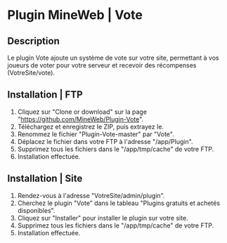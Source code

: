 # Plugin MineWeb | Vote

## Description
Le plugin Vote ajoute un système de vote sur votre site, permettant à vos joueurs de voter pour votre serveur et recevoir des récompenses (VotreSite/vote).

## Installation | FTP
1. Cliquez sur "Clone or download" sur la page "https://github.com/MineWeb/Plugin-Vote".
2. Téléchargez et enregistrez le ZIP, puis extrayez le.
3. Renommez le fichier "Plugin-Vote-master" par "Vote".
4. Déplacez le fichier dans votre FTP à l'adresse "/app/Plugin".
5. Supprimez tous les fichiers dans le "/app/tmp/cache" de votre FTP.
6. Installation effectuée.

## Installation | Site
1. Rendez-vous à l'adresse "VotreSite/admin/plugin".
2. Cherchez le plugin "Vote" dans le tableau "Plugins gratuits et achetés disponibles".
3. Cliquez sur "Installer" pour installer le plugin sur votre site.
4. Supprimez tous les fichiers dans le "/app/tmp/cache" de votre FTP.
5. Installation effectuée.
